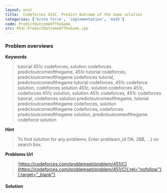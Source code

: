```yaml
---
layout: post
title:  Codeforces 451C. Predict Outcome of the Game solution
categories: ['brute force', 'implementation', 'math']
code: PredictOutcomeOfTheGame
src: 451C-PredictOutcomeOfTheGame.cpp
---
```

### **Problem overviews**

**Keywords**
> tutorial 451c codeforces, solution codeforces predictoutcomeofthegame, 451c tutorial codeforces, predictoutcomeofthegame codeforces tutorial, predictoutcomeofthegame tutorial codeforces, 451c codeforce solution, codeforces solution 451c, solution codeforces 451c, codeforces 451c solution, solution 451c codeforces, 451c codeforces tutorial, codeforces solution predictoutcomeofthegame, tutorial predictoutcomeofthegame codeforces, solution predictoutcomeofthegame codeforces, codeforces predictoutcomeofthegame solution, predictoutcomeofthegame codeforce solution

**Hint**
> To find solution for any problems, Enter probleam_id (1A, 28B, ...) on search box. 

**Problems Url**
> [https://codeforces.com/problemset/problem/451/C](https://codeforces.com/problemset/problem/451/C){:rel="nofollow"}{:target="_blank"}

#### **Solution**



